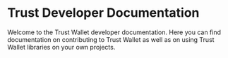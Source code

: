 # Trust Developer Documentation

Welcome to the Trust Wallet developer documentation. Here you can find documentation on contributing to Trust Wallet as well as on using Trust Wallet libraries on your own projects.

